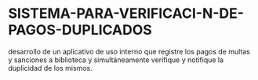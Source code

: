 # SISTEMA-PARA-VERIFICACI-N-DE-PAGOS-DUPLICADOS
desarrollo de un aplicativo de uso interno que registre los pagos de multas y sanciones a biblioteca y simultáneamente verifique y notifique  la duplicidad de los mismos.
